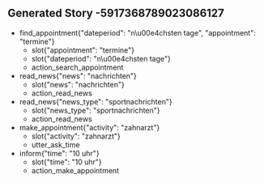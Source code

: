 ## Generated Story -5917368789023086127
* find_appointment{"dateperiod": "n\u00e4chsten tage", "appointment": "termine"}
    - slot{"appointment": "termine"}
    - slot{"dateperiod": "n\u00e4chsten tage"}
    - action_search_appointment
* read_news{"news": "nachrichten"}
    - slot{"news": "nachrichten"}
    - action_read_news
* read_news{"news_type": "sportnachrichten"}
    - slot{"news_type": "sportnachrichten"}
    - action_read_news
* make_appointment{"activity": "zahnarzt"}
    - slot{"activity": "zahnarzt"}
    - utter_ask_time
* inform{"time": "10 uhr"}
    - slot{"time": "10 uhr"}
    - action_make_appointment